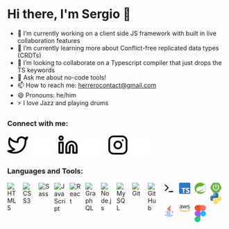 # Hi there, I'm Sergio 👋 

- 🔭 I’m currently working on a client side JS framework with built in live collaboration features
- 🌱 I’m currently learning more about Conflict-free replicated data types (CRDTs)
- 👯 I’m looking to collaborate on a Typescript compiler that just drops the TS keywords
- 💬 Ask me about no-code tools!
- 📫 How to reach me: herrerocontact@gmail.com
- 😄 Pronouns: he/him
- ⚡ I love Jazz and playing drums
<!-- - 🤔 I’m looking for help with ... -->

### Connect with me:

[![website](./img/twitter-light.svg)](https://twitter.com/sergiohb213#gh-light-mode-only)
[![website](./img/twitter-dark.svg)](https://twitter.com/sergiohb213#gh-dark-mode-only)
&nbsp;&nbsp;
[![website](./img/linkedin-light.svg)](https://www.linkedin.com/in/sergio-herrero/#gh-light-mode-only)
[![website](./img/linkedin-dark.svg)](https://www.linkedin.com/in/sergio-herrero/#gh-dark-mode-only)
&nbsp;&nbsp;
[![website](./img/instagram-light.svg)](https://www.instagram.com/sergioh213#gh-light-mode-only)
[![website](./img/instagram-dark.svg)](https://www.instagram.com/sergioh213#gh-dark-mode-only)

### Languages and Tools:

<img align="left" alt="HTML5" width="26px" src="https://cdn.jsdelivr.net/gh/devicons/devicon/icons/html5/html5-original.svg" style="padding-right:10px;" />
<img align="left" alt="CSS3" width="26px" src="https://cdn.jsdelivr.net/gh/devicons/devicon/icons/css3/css3-original.svg" style="padding-right:10px;" />
<img align="left" alt="Sass" width="26px" src="https://cdn.jsdelivr.net/gh/devicons/devicon/icons/sass/sass-original.svg" style="padding-right:10px;" />
<img align="left" alt="JavaScript" width="26px" src="https://cdn.jsdelivr.net/gh/devicons/devicon/icons/javascript/javascript-original.svg" style="padding-right:10px;" />
<img align="left" alt="React" width="26px" src="https://cdn.jsdelivr.net/gh/devicons/devicon/icons/react/react-original.svg" style="padding-right:10px;" />
<img align="left" alt="GraphQL" width="26px" src="https://cdn.jsdelivr.net/gh/devicons/devicon/icons/graphql/graphql-plain.svg" style="padding-right:10px;" />
<img align="left" alt="Node.js" width="26px" src="https://cdn.jsdelivr.net/gh/devicons/devicon/icons/nodejs/nodejs-original.svg" style="padding-right:10px;" />
<img align="left" alt="MySQL" width="26px" src="https://cdn.jsdelivr.net/gh/devicons/devicon/icons/mysql/mysql-original.svg" style="padding-right:10px;" />
<img align="left" alt="Git" width="26px" src="https://cdn.jsdelivr.net/gh/devicons/devicon/icons/git/git-original.svg" style="padding-right:10px;" />
<img align="left" alt="GitHub" width="26px" src="https://user-images.githubusercontent.com/3369400/139448065-39a229ba-4b06-434b-bc67-616e2ed80c8f.png" style="padding-right:10px;" />
<img align="left" alt="Terminal" width="26px" src="./img/terminal-light.svg" style="padding-right:10px;" />
<img align="left" alt="Typescript" width="26px" src="./img/typescript-light.svg" style="padding-right:10px;" />
<img align="left" alt="Spring" width="26px" src="./img/spring-light.png" style="padding-right:10px;" />
<img align="left" alt="Spring Boot" width="26px" src="./img/spring-boot-light.png" style="padding-right:10px;" />
<img align="left" alt="Python" width="26px" src="./img/python-light.png" style="padding-right:10px;" />
<img align="left" alt="Java" width="26px" src="./img/java-light.png" style="padding-right:10px;" />
<img align="left" alt="Amazon Web Services" width="26px" src="./img/aws-light.png" style="padding-right:10px;" />
<img align="left" alt="Figma" width="26px" src="./img/figma-light.svg" style="padding-right:10px;" />


